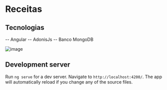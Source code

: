 
# Receitas

## Tecnologias
 -- Angular
 -- AdonisJs
 -- Banco MongoDB

![image](https://github.com/user-attachments/assets/3364bbff-c8e9-4818-9989-aba001f63bae)



## Development server

Run `ng serve` for a dev server. Navigate to `http://localhost:4200/`. The app will automatically reload if you change any of the source files.

